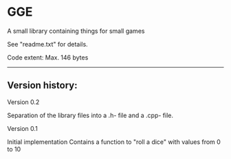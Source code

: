 # GGE
A small library containing things for small games

See "readme.txt" for details.

Code extent: Max. 146 bytes

---

Version history:
--

Version 0.2

Separation of the library files into a .h- file and a .cpp- file.


Version 0.1

Initial implementation
Contains a function to "roll a dice" with values from 0 to 10
